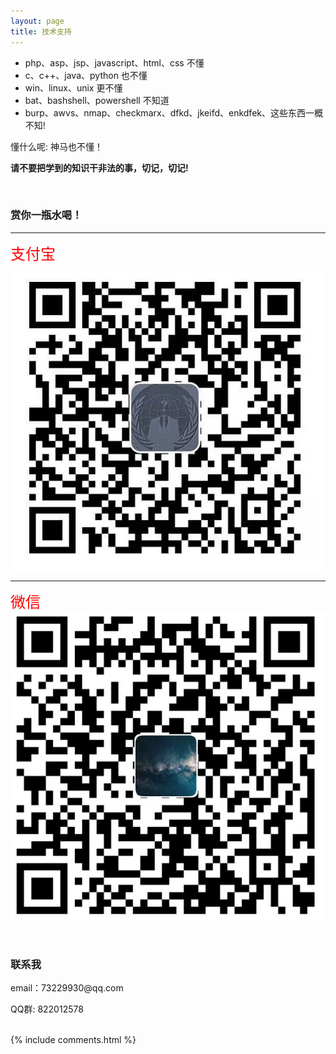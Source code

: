 ```yaml
---
layout: page
title: 技术支持 
---
```

* php、asp、jsp、javascript、html、css 不懂
* c、c++、java、python 也不懂
* win、linux、unix 更不懂
* bat、bashshell、powershell 不知道
* burp、awvs、nmap、checkmarx、dfkd、jkeifd、enkdfek、这些东西一概不知!

懂什么呢: 神马也不懂！ 

**请不要把学到的知识干非法的事，切记，切记!**


<br/>
<h3> 赏你一瓶水喝！ </h3>

---
<font color=red size=5>支付宝</font>

![](/images/payimg/alipayimg.jpg)


---
<font color=red size=5>微信</font>
![](/images/payimg/weipayimg.jpg)

<br/>
<h3> 联系我 </h3>
<p> 
email：73229930@qq.com      
<p> 
QQ群: 822012578
<p> 

<br/>
{% include comments.html %}


